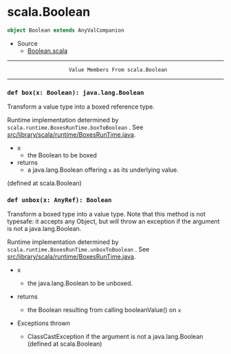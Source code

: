 
#                                scala.Boolean                                #

```scala
object Boolean extends AnyValCompanion
```

* Source
  * [Boolean.scala](https://github.com/scala/scala/tree/6d09a1ba5f/src/library/scala/Boolean.scala#L1)


--------------------------------------------------------------------------------
                        Value Members From scala.Boolean
--------------------------------------------------------------------------------


### `def box(x: Boolean): java.lang.Boolean`                                 ###

Transform a value type into a boxed reference type.

Runtime implementation determined by `scala.runtime.BoxesRunTime.boxToBoolean` .
See
[src/library/scala/runtime/BoxesRunTime.java](https://github.com/scala/scala).

* x
  * the Boolean to be boxed
* returns
  * a java.lang.Boolean offering `x` as its underlying value.

(defined at scala.Boolean)


### `def unbox(x: AnyRef): Boolean`                                          ###

Transform a boxed type into a value type. Note that this method is not typesafe:
it accepts any Object, but will throw an exception if the argument is not a
java.lang.Boolean.

Runtime implementation determined by
 `scala.runtime.BoxesRunTime.unboxToBoolean` . See
[src/library/scala/runtime/BoxesRunTime.java](https://github.com/scala/scala).

* x
  * the java.lang.Boolean to be unboxed.
* returns
  * the Boolean resulting from calling booleanValue() on `x`

* Exceptions thrown
  * ClassCastException if the argument is not a java.lang.Boolean
(defined at scala.Boolean)
